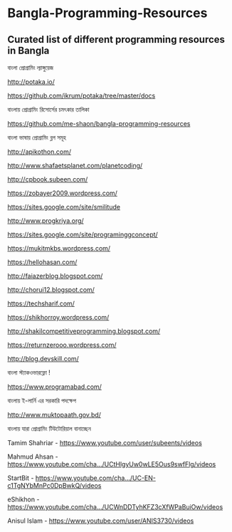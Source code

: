 # Bangla-Programming-Resources
## Curated list of different programming resources in Bangla

বাংলা প্রোগ্রামিং ল্যাঙ্গুয়েজ 

http://potaka.io/

https://github.com/ikrum/potaka/tree/master/docs

বাংলায় প্রোগ্রামিং রিসোর্সের চমৎকার তালিকা

https://github.com/me-shaon/bangla-programming-resources

বাংলা ভাষায় প্রোগ্রামিং ব্লগ সমূহ

http://apikothon.com/

http://www.shafaetsplanet.com/planetcoding/

http://cpbook.subeen.com/

https://zobayer2009.wordpress.com/

https://sites.google.com/site/smilitude

http://www.progkriya.org/

https://sites.google.com/site/programinggconcept/

https://mukitmkbs.wordpress.com/

https://hellohasan.com/

http://faiazerblog.blogspot.com/

http://chorui12.blogspot.com/

https://techsharif.com/

https://shikhorroy.wordpress.com/

http://shakilcompetitiveprogramming.blogspot.com/

https://returnzerooo.wordpress.com/

http://blog.devskill.com/

বাংলা স্ট্যাকওভারফ্লো !

https://www.programabad.com/

বাংলায় ই-লার্নি এর সরকারি পদক্ষেপ

http://www.muktopaath.gov.bd/

বাংলায় যারা প্রোগ্রামিং টিউটোরিয়াল বানাচ্ছেন

Tamim Shahriar - https://www.youtube.com/user/subeents/videos

Mahmud Ahsan - https://www.youtube.com/cha…/UCtHlgyUw0wLE5Ous9swfFlg/videos

StartBit - https://www.youtube.com/cha…/UC-EN-c1TgNYbMnPc0DpBwkQ/videos

eShikhon - https://www.youtube.com/cha…/UCWnDDTyhKFZ3cXfWPaBuiOw/videos

Anisul Islam - https://www.youtube.com/user/ANIS3730/videos
